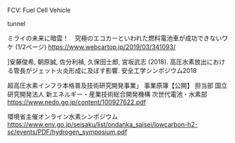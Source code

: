 FCV:  Fuel Cell Vehicle

tunnel

ミライの未来に暗雲！　究極のエコカーといわれた燃料電池車が成功できないワケ (1/2ページ)
https://www.webcartop.jp/2019/03/341093/

]安藤俊希, 朝原誠, 佐分利禎, 久保田士郎, 宮坂武志 (2018). 高圧水素放出における管長がジェット火炎形成に及ぼす影響. 安全工学シンポジウム2018

超高圧水素インフラ本格普及技術研究開発事業」
事業原簿【公開】
担当部
国立研究開発法人
新エネルギー・産業技術総合開発機構
    次世代電池・水素部
 https://www.nedo.go.jp/content/100927622.pdf
  
  環境省主催オンライン水素シンポジウム
  https://www.env.go.jp/seisaku/list/ondanka_saisei/lowcarbon-h2-sc/events/PDF/hydrogen_symposium.pdf

